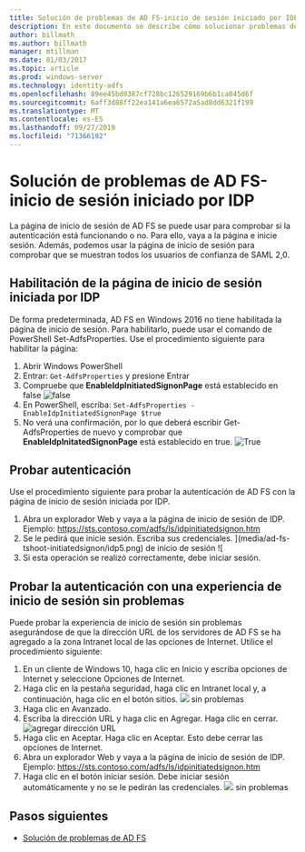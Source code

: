 ```yaml
---
title: Solución de problemas de AD FS-inicio de sesión iniciado por IDP
description: En este documento se describe cómo solucionar problemas de la página de inicio de sesión de AD FS.
author: billmath
ms.author: billmath
manager: mtillman
ms.date: 01/03/2017
ms.topic: article
ms.prod: windows-server
ms.technology: identity-adfs
ms.openlocfilehash: 89ee45bd0387cf728bc126529169b6b1ca045d6f
ms.sourcegitcommit: 6aff3d88ff22ea141a6ea6572a5ad8dd6321f199
ms.translationtype: MT
ms.contentlocale: es-ES
ms.lasthandoff: 09/27/2019
ms.locfileid: "71366192"
---
```

# <a name="ad-fs-troubleshooting---idp-initiated-sign-on"></a>Solución de problemas de AD FS-inicio de sesión iniciado por IDP
La página de inicio de sesión de AD FS se puede usar para comprobar si la autenticación está funcionando o no.  Para ello, vaya a la página e inicie sesión.  Además, podemos usar la página de inicio de sesión para comprobar que se muestran todos los usuarios de confianza de SAML 2,0.

## <a name="enable-the-idp-initiated-sign-on-page"></a>Habilitación de la página de inicio de sesión iniciada por IDP
De forma predeterminada, AD FS en Windows 2016 no tiene habilitada la página de inicio de sesión.  Para habilitarlo, puede usar el comando de PowerShell Set-AdfsProperties.  Use el procedimiento siguiente para habilitar la página:

1.  Abrir Windows PowerShell
2.  Entrar: `Get-AdfsProperties` y presione Entrar
3.  Compruebe que **EnableIdpInitiatedSignonPage** está establecido en false ![false](media/ad-fs-tshoot-initiatedsignon/idp2.png)
4.  En PowerShell, escriba: `Set-AdfsProperties -EnableIdpInitiatedSignonPage $true`
5.  No verá una confirmación, por lo que deberá escribir Get-AdfsProperties de nuevo y comprobar que **EnableIdpInitatedSignonPage** está establecido en true.
![True](media/ad-fs-tshoot-initiatedsignon/idp4.png)

## <a name="test-authentication"></a>Probar autenticación
Use el procedimiento siguiente para probar la autenticación de AD FS con la página de inicio de sesión iniciada por IDP.

1.  Abra un explorador Web y vaya a la página de inicio de sesión de IDP.  Ejemplo: https://sts.contoso.com/adfs/ls/idpinitiatedsignon.htm
2.  Se le pedirá que inicie sesión.  Escriba sus credenciales.
](media/ad-fs-tshoot-initiatedsignon/idp5.png) de inicio de sesión ![
3.  Si esta operación se realizó correctamente, debe iniciar sesión.


## <a name="test-authentication-using-a-seamless-logon-experience"></a>Probar la autenticación con una experiencia de inicio de sesión sin problemas
Puede probar la experiencia de inicio de sesión sin problemas asegurándose de que la dirección URL de los servidores de AD FS se ha agregado a la zona Intranet local de las opciones de Internet.  Utilice el procedimiento siguiente:

1.  En un cliente de Windows 10, haga clic en Inicio y escriba opciones de Internet y seleccione Opciones de Internet.
2.   Haga clic en la pestaña seguridad, haga clic en Intranet local y, a continuación, haga clic en el botón sitios.
![](media/ad-fs-tshoot-initiatedsignon/idp8.png) sin problemas
1.  Haga clic en Avanzado.
2.  Escriba la dirección URL y haga clic en Agregar.  Haga clic en cerrar.
![agregar dirección URL](media/ad-fs-tshoot-initiatedsignon/idp9.png)
1.  Haga clic en Aceptar.  Haga clic en Aceptar.  Esto debe cerrar las opciones de Internet.
2.  Abra un explorador Web y vaya a la página de inicio de sesión de IDP.  Ejemplo: https://sts.contoso.com/adfs/ls/idpinitiatedsignon.htm
3.  Haga clic en el botón iniciar sesión.  Debe iniciar sesión automáticamente y no se le pedirán las credenciales.
![](media/ad-fs-tshoot-initiatedsignon/idp6.png) sin problemas

## <a name="next-steps"></a>Pasos siguientes

- [Solución de problemas de AD FS](ad-fs-tshoot-overview.md)
